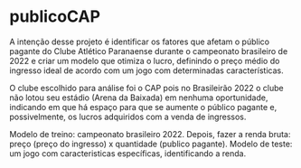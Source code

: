 # publicoCAP

A intenção desse projeto é identificar os fatores que afetam o público pagante do Clube Atlético Paranaense durante o campeonato brasileiro de 2022 e criar um modelo que otimiza o lucro, definindo o preço médio do ingresso ideal de acordo com um jogo com determinadas características.

O clube escolhido para análise foi o CAP pois no Brasileirão 2022 o clube não lotou seu estádio (Arena da Baixada) em nenhuma oportunidade, indicando em que há espaço para que se aumente o público  pagante e, possivelmente, os lucros adquiridos com a venda de ingressos.

Modelo de treino: campeonato brasileiro 2022.
Depois, fazer a renda bruta: preço (preço do ingresso) x quantidade (publico pagante).
Modelo de teste: um jogo com caracteristicas específicas, identificando a renda.


